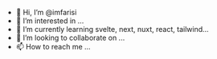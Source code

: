 - 👋 Hi, I’m @imfarisi
- 👀 I’m interested in ...
- 🌱 I’m currently learning svelte, next, nuxt, react, tailwind...
- 💞️ I’m looking to collaborate on ...
- 📫 How to reach me ...

<!---
imfarisi/imfarisi is a ✨ special ✨ repository because its `README.md` (this file) appears on your GitHub profile.
You can click the Preview link to take a look at your changes.
--->

